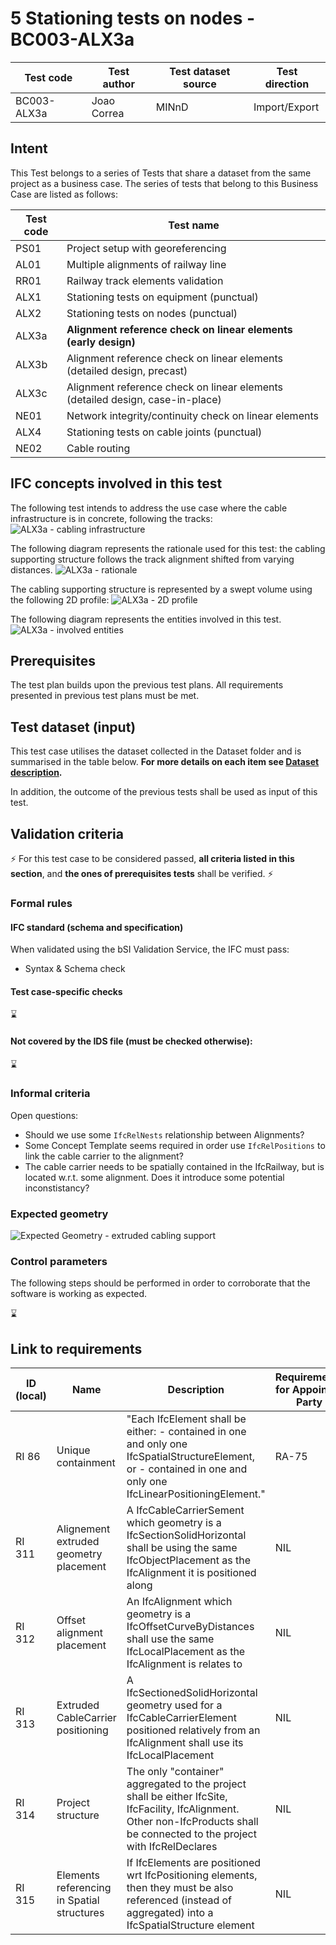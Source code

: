 # 5 Stationing tests on nodes - BC003-ALX3a

| Test code  | Test author     | Test dataset source | Test direction |
|------------|-----------------|---------------------|----------------|
|BC003-ALX3a | Joao Correa     | MINnD               | Import/Export  |


## Intent

This Test belongs to a series of Tests that share a dataset from the same project as a business case. 
The series of tests that belong to this Business Case are listed as follows:

| Test code | Test name     | 
|-----------|-----------------|
| PS01      | Project setup with georeferencing |
| AL01      | Multiple alignments of railway line |
| RR01      | Railway track elements validation |
| ALX1      | Stationing tests on equipment (punctual)|
| ALX2      | Stationing tests on nodes (punctual) |
| ALX3a     | **Alignment reference check on linear elements (early design)** |
| ALX3b     | Alignment reference check on linear elements (detailed design, precast) |
| ALX3c     | Alignment reference check on linear elements (detailed design, case-in-place) |
| NE01      | Network integrity/continuity check on linear elements |
| ALX4      | Stationing tests on cable joints (punctual) |
| NE02      | Cable routing |

## IFC concepts involved in this test

The following test intends to address the use case where the cable infrastructure is in concrete, following the tracks:
![ALX3a - cabling infrastructure](./BC003_ALX3a_cabling_infrastructure.jpg)


The following diagram represents the rationale used for this test: the cabling supporting structure follows the track alignment shifted from varying distances.
![ALX3a - rationale](./BC003-ALX3a_rationale.png)

The cabling supporting structure is represented by a swept volume using the following 2D profile:
![ALX3a - 2D profile](./BC003-ALX3a_2Dprofile.png)


The following diagram represents the entities involved in this test.
![ALX3a - involved entities](./BC003_ALX3a_diagram.png)

## Prerequisites

The test plan builds upon the previous test plans. All requirements presented in previous test plans must be met.

## Test dataset (input)

This test case utilises the dataset collected in the Dataset folder and is summarised in the table below. **For more details on each item see [Dataset description](Dataset/README.md).**


In addition, the outcome of the previous tests shall be used as input of this test.

## Validation criteria

:zap: For this test case to be considered passed, **all criteria listed in this section**, and **the ones of prerequisites tests** shall be verified. :zap:

### Formal rules

#### IFC standard (schema and specification)

When validated using the bSI Validation Service, the IFC must pass:

- Syntax & Schema check


#### Test case-specific checks

:hourglass:

#### Not covered by the IDS file (must be checked otherwise):

:hourglass:

### Informal criteria

Open questions:
- Should we use some `IfcRelNests` relationship between Alignments?
- Some Concept Template seems required in order use `IfcRelPositions` to link the cable carrier to the alignment?
- The cable carrier needs to be spatially contained in the IfcRailway, but is located w.r.t. some alignment. Does it introduce some potential inconstistancy?  

### Expected geometry

![Expected Geometry - extruded cabling support](./BC003_ALX3a_Extruded_cabling_support.png)


### Control parameters

The following steps should be performed in order to corroborate that the software is working as expected.

:hourglass:


## Link to requirements

|ID (local)	| Name | Description | Requirements for Appointed Party |
|-|-|-|-| 
| RI 86 | Unique containment | "Each IfcElement shall be either: - contained in one and only one IfcSpatialStructureElement, or - contained in one and only one IfcLinearPositioningElement." | RA-75 |
| RI 311 | Alignement extruded geometry placement | A IfcCableCarrierSement which geometry is a IfcSectionSolidHorizontal  shall be using the same IfcObjectPlacement as the IfcAlignment it is positioned along | NIL|
| RI 312 | Offset alignment placement | An IfcAlignment which geometry is a IfcOffsetCurveByDistances shall use the same IfcLocalPlacement as the IfcAlignment is relates to | NIL|
| RI 313 | Extruded CableCarrier positioning | A IfcSectionedSolidHorizontal geometry used for a IfcCableCarrierElement  positioned relatively from an IfcAlignment shall use its IfcLocalPlacement | NIL |
| RI 314 | Project structure | The only "container" aggregated to the project shall be either IfcSite, IfcFacility, IfcAlignment. Other non-IfcProducts shall be connected to the project with IfcRelDeclares | NIL |
| RI 315 | Elements referencing in Spatial structures | If IfcElements are positioned wrt IfcPositioning elements, then they must be also referenced (instead of aggregated) into a IfcSpatialStructure element | NIL |

